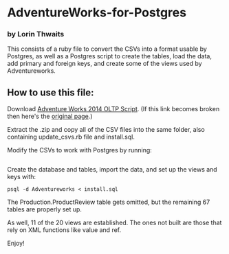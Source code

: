 # AdventureWorks-for-Postgres
###  by Lorin Thwaits

This consists of a ruby file to convert the CSVs into a format usable by Postgres,
as well as a Postgres script to create the tables, load the data, add primary and
foreign keys, and create some of the views used by Adventureworks.

## How to use this file:

Download [Adventure Works 2014 OLTP Script](https://msftdbprodsamples.codeplex.com/downloads/get/880662).
(If this link becomes broken then here's the [original page](https://msftdbprodsamples.codeplex.com/releases/view/125550).)

Extract the .zip and copy all of the CSV files into the same folder, also containing update_csvs.rb file and install.sql.

Modify the CSVs to work with Postgres by running:
```ruby update_csvs.rb
```
Create the database and tables, import the data, and set up the views and keys with:
```psql -c "CREATE DATABASE \"Adventureworks\";"
psql -d Adventureworks < install.sql
```
The Production.ProductReview table gets omitted, but the remaining 67 tables are properly set up.

As well, 11 of the 20 views are established.  The ones not built are those that rely on XML functions like value and ref.

Enjoy!
